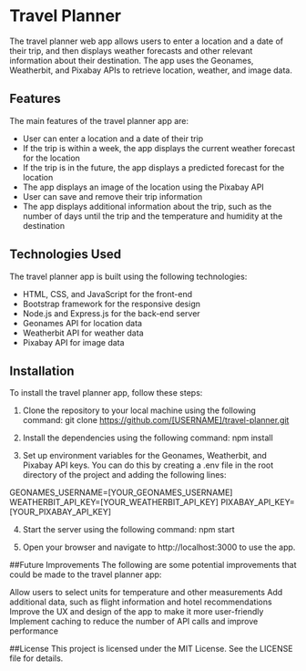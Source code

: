 # Travel Planner

The travel planner web app allows users to enter a location and a date of their trip, and then displays weather forecasts and other relevant information about their destination. The app uses the Geonames, Weatherbit, and Pixabay APIs to retrieve location, weather, and image data.

## Features

The main features of the travel planner app are:

- User can enter a location and a date of their trip
- If the trip is within a week, the app displays the current weather forecast for the location
- If the trip is in the future, the app displays a predicted forecast for the location
- The app displays an image of the location using the Pixabay API
- User can save and remove their trip information
- The app displays additional information about the trip, such as the number of days until the trip and the temperature and humidity at the destination

## Technologies Used

The travel planner app is built using the following technologies:

- HTML, CSS, and JavaScript for the front-end
- Bootstrap framework for the responsive design
- Node.js and Express.js for the back-end server
- Geonames API for location data
- Weatherbit API for weather data
- Pixabay API for image data

## Installation

To install the travel planner app, follow these steps:

1. Clone the repository to your local machine using the following command:
git clone https://github.com/[USERNAME]/travel-planner.git

2. Install the dependencies using the following command:
npm install

3. Set up environment variables for the Geonames, Weatherbit, and Pixabay API keys. You can do this by creating a .env file in the root directory of the project and adding the following lines:

GEONAMES_USERNAME=[YOUR_GEONAMES_USERNAME]
WEATHERBIT_API_KEY=[YOUR_WEATHERBIT_API_KEY]
PIXABAY_API_KEY=[YOUR_PIXABAY_API_KEY]

4. Start the server using the following command:
npm start

5. Open your browser and navigate to http://localhost:3000 to use the app.

##Future Improvements
The following are some potential improvements that could be made to the travel planner app:

Allow users to select units for temperature and other measurements
Add additional data, such as flight information and hotel recommendations
Improve the UX and design of the app to make it more user-friendly
Implement caching to reduce the number of API calls and improve performance

##License
This project is licensed under the MIT License. See the LICENSE file for details.